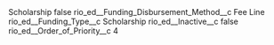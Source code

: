 <?xml version="1.0" encoding="UTF-8"?>
<CustomMetadata xmlns="http://soap.sforce.com/2006/04/metadata" xmlns:xsi="http://www.w3.org/2001/XMLSchema-instance" xmlns:xsd="http://www.w3.org/2001/XMLSchema">
    <label>Scholarship</label>
    <protected>false</protected>
    <values>
        <field>rio_ed__Funding_Disbursement_Method__c</field>
        <value xsi:type="xsd:string">Fee Line</value>
    </values>
    <values>
        <field>rio_ed__Funding_Type__c</field>
        <value xsi:type="xsd:string">Scholarship</value>
    </values>
    <values>
        <field>rio_ed__Inactive__c</field>
        <value xsi:type="xsd:boolean">false</value>
    </values>
    <values>
        <field>rio_ed__Order_of_Priority__c</field>
        <value xsi:type="xsd:integer">4</value>
    </values>
</CustomMetadata>
